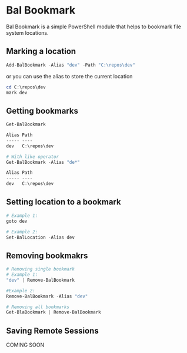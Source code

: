 # Bal Bookmark
Bal Bookmark is a simple PowerShell module that helps to bookmark file system locations.

## Marking a location
```powershell
Add-BalBookmark -Alias "dev" -Path "C:\repos\dev"
```
or you can use the alias to store the current location
```powershell
cd C:\repos\dev
mark dev
```

## Getting bookmarks
```powershell
Get-BalBookmark

Alias Path
----- ----
dev   C:\repos\dev

# With like operator
Get-BalBookmark -Alias "de*"

Alias Path
----- ----
dev   C:\repos\dev
```

## Setting location to a bookmark
```powershell
# Example 1:
goto dev

# Example 2:
Set-BalLocation -Alias dev
```

## Removing bookmakrs
```powershell
# Removing single bookmark
# Example 1:
"dev" | Remove-BalBookmark

#Example 2:
Remove-BalBookmark -Alias "dev"

# Removing all bookmarks
Get-BlaBookmark | Remove-BalBookmark
```

## Saving Remote Sessions
COMING SOON
